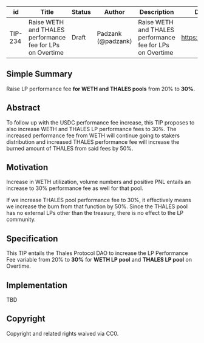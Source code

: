 | id | Title | Status | Author | Description | Discussions to | Created |
| ----------- | ----------- | ----------- | ----------- | ----------- | ----------- | ----------- |
| TIP-234 | Raise WETH and THALES performance fee for LPs on Overtime | Draft | Padzank (@padzank) | Raise WETH and THALES performance fee for LPs on Overtime | https://discord.gg/thales | 2024-10-29

## Simple Summary

Raise LP performance fee **for WETH and THALES pools** from 20% to **30%**.

## Abstract

To follow up with the USDC performance fee increase, this TIP proposes to also increase WETH and THALES LP performance fees to 30%. The increased performance fee from WETH will continue going to stakers distribution and increased THALES performance fee will increase the burned amount of THALES from said fees by 50%.

## Motivation

Increase in WETH utilization, volume numbers and positive PNL entails an increase to 30% performance fee as well for that pool.  

If we increase THALES pool performance fee to 30%, it effectively means we increase the burn from that function by 50%. Since the THALES pool has no external LPs other than the treasury, there is no effect to the LP community.

## Specification

This TIP entails the Thales Protocol DAO to increase the LP Performance Fee variable from 20% to **30%** for **WETH LP pool** and **THALES LP pool** on Overtime.

## Implementation

TBD

## Copyright
 
Copyright and related rights waived via CC0.